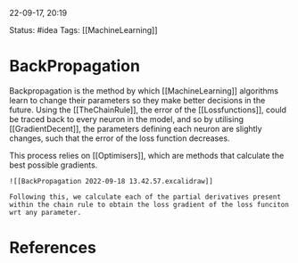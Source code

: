 22-09-17, 20:19

Status: #idea
Tags:  [[MachineLearning]]

# BackPropagation
Backpropagation is the method by which [[MachineLearning]] algorithms learn to change their parameters so they make better decisions in the future. Using the [[TheChainRule]], the error of the [[Lossfunctions]], could be traced back to every neuron in the model, and so by utilising [[GradientDecent]], the parameters defining each neuron are slightly changes, such that the error of the loss function decreases.

This process relies on [[Optimisers]], which are methods that calculate the best possible gradients.

```ad-note
![[BackPropagation 2022-09-18 13.42.57.excalidraw]]

Following this, we calculate each of the partial derivatives present within the chain rule to obtain the loss gradient of the loss funciton wrt any parameter.
```
# References
